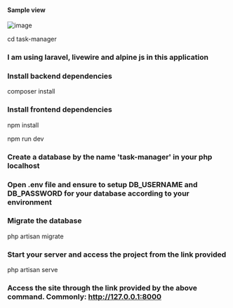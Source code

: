 #### Sample view
![image](https://user-images.githubusercontent.com/8024882/152203084-abe813d9-b0fe-43f8-8f12-24c5e1d43d04.png)


<p> cd task-manager</p>

### I am using laravel, livewire and alpine js in this application

### Install backend dependencies

composer install

### Install frontend dependencies

npm install

npm run dev

### Create a database by the name 'task-manager' in your php localhost

### Open .env file and ensure to setup DB_USERNAME and DB_PASSWORD for your database according to your environment

### Migrate the database

php artisan migrate

### Start your server and access the project from the link provided

php artisan serve

### Access the site through the link provided by the above command. Commonly: http://127.0.0.1:8000
